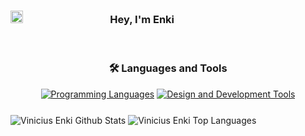 
### <img src="https://i.pinimg.com/564x/6e/62/0e/6e620e51de8d5a57642f86817a91472d.jpg" width ="20"><b>ㅤﾠﾠﾠﾠﾠㅤㅤㅤ‎ Hey, I'm Enki </b>
<br>

<!-- Languages and Tools Section -->
<section>
  <h3 align="center">🛠️ Languages and Tools</h3>
  <div align="center">
    <!-- Programming Languages -->
    <div style="display: inline-block; margin-bottom: 10px;">
      <a href="https://skillicons.dev">
        <img src="https://skillicons.dev/icons?i=js,html,css,cs,unity" alt="Programming Languages" />
      </a>
    </div>
    <!-- Design and Development Tools -->
    <div style="display: inline-block;">
      <a href="https://skillicons.dev">
        <img src="https://skillicons.dev/icons?i=ai,ps,pr,visualstudio,blender" alt="Design and Development Tools" />
      </a>
    </div>
  </div>
</section>

<img align="center" src="https://github-readme-stats.vercel.app/api?username=viniciusenki&include_all_commits=true&count_private=true&show_icons=true&line_height=30&title_color=f00d45&icon_color=f00d45&text_color=ffffffcf&bg_color=131313" alt="Vinicius Enki Github Stats"> <img align="center" src="https://github-readme-stats.vercel.app/api/top-langs/?username=viniciusenki&layout=compact&theme=dark&bg_color=131313&text_color=ffffffcf&title_color=f00d45" alt="Vinicius Enki Top Languages"/>
